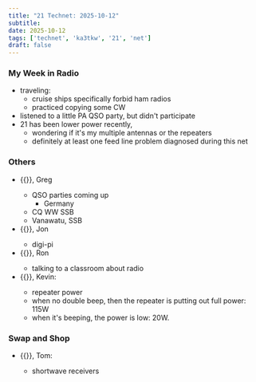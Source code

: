 ```yaml
---
title: "21 Technet: 2025-10-12"
subtitle:
date: 2025-10-12
tags: ['technet', 'ka3tkw', '21', 'net']
draft: false
---
```


### My Week in Radio
- traveling:
  - cruise ships specifically forbid ham radios
  - practiced copying some CW
- listened to a little PA QSO party, but didn't participate
- 21 has been lower power recently,
  - wondering if it's my multiple antennas
    or the repeaters
  - definitely at least one feed line problem diagnosed
    during this net

### Others
- {{<hamlink qrz="K3EA">}}, Greg
  - QSO parties coming up
    - Germany
  - CQ WW SSB
  - Vanawatu, SSB
- {{<hamlink qrz="N7JMS">}}, Jon
  - digi-pi
- {{<hamlink qrz="KC3ZBI">}}, Ron
  - talking to a classroom about radio
- {{<hamlink qrz="KA0JQO">}}, Kevin:
  - repeater power
  - when no double beep,
    then the repeater is putting out full power: 115W
  - when it's beeping, the power is low: 20W.

### Swap and Shop
- {{<hamlink qrz="KA3TKW">}}, Tom:
  - shortwave receivers

<!--more-->

